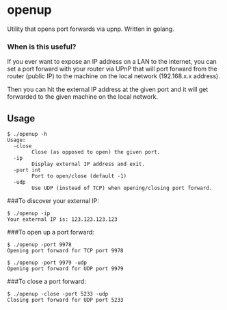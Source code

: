 # openup
Utility that opens port forwards via upnp.  Written in golang.

### When is this useful?
If you ever want to expose an IP address on a LAN to the internet, you can set a port forward with your router via UPnP that will port forward from the router (public IP) to the machine on the local network (192.168.x.x address).

Then you can hit the external IP address at the given port and it will get forwarded to the given machine on the local network.

## Usage
```
$ ./openup -h
Usage:
  -close
        Close (as opposed to open) the given port.
  -ip
        Display external IP address and exit.
  -port int
        Port to open/close (default -1)
  -udp
        Use UDP (instead of TCP) when opening/closing port forward.
```

###To discover your external IP:
```
$ ./openup -ip
Your external IP is: 123.123.123.123
```

###To open up a port forward:
```
$ ./openup -port 9978
Opening port forward for TCP port 9978

$ ./openup -port 9979 -udp
Opening port forward for UDP port 9979
```

###To close a port forward:
```
$ ./openup -close -port 5233 -udp
Closing port forward for UDP port 5233
``` 
